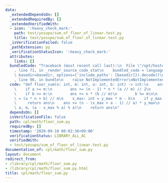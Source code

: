 ```yaml
---
data:
  _extendedDependsOn: []
  _extendedRequiredBy: []
  _extendedVerifiedWith:
  - icon: ':heavy_check_mark:'
    path: test/yosupo/sum_of_floor_of_linear.test.py
    title: test/yosupo/sum_of_floor_of_linear.test.py
  _isVerificationFailed: false
  _pathExtension: py
  _verificationStatusIcon: ':heavy_check_mark:'
  attributes:
    links: []
  bundledCode: "Traceback (most recent call last):\n  File \"/opt/hostedtoolcache/Python/3.9.2/x64/lib/python3.9/site-packages/onlinejudge_verify/documentation/build.py\"\
    , line 71, in _render_source_code_stat\n    bundled_code = language.bundle(stat.path,\
    \ basedir=basedir, options={'include_paths': [basedir]}).decode()\n  File \"/opt/hostedtoolcache/Python/3.9.2/x64/lib/python3.9/site-packages/onlinejudge_verify/languages/python.py\"\
    , line 96, in bundle\n    raise NotImplementedError\nNotImplementedError\n"
  code: "def floor_sum(n: int, m: int, a: int, b: int) -> int:\n    ans: int = 0\n\
    \    if a >= m:\n        ans += (n - 1) * n * (a // m) // 2\n        a %= m\n\
    \    if b >= m:\n        ans += n * (b // m)\n        b %= m\n\n    y_max: int\
    \ = (a * n + b) // m\n    x_max: int = y_max * m - b\n    if y_max == 0:\n   \
    \     return ans\n    ans += (n - (x_max + a - 1) // a) * y_max\n    ans += floor_sum(y_max,\
    \ a, m, (a - x_max % a) % a)\n    return ans\n"
  dependsOn: []
  isVerificationFile: false
  path: cpl/math/floor_sum.py
  requiredBy: []
  timestamp: '2020-09-10 00:02:36+09:00'
  verificationStatus: LIBRARY_ALL_AC
  verifiedWith:
  - test/yosupo/sum_of_floor_of_linear.test.py
documentation_of: cpl/math/floor_sum.py
layout: document
redirect_from:
- /library/cpl/math/floor_sum.py
- /library/cpl/math/floor_sum.py.html
title: cpl/math/floor_sum.py
---
```

